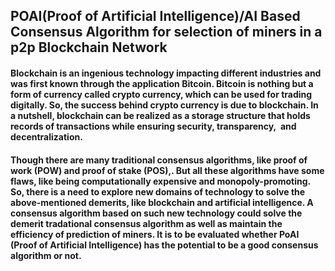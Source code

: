 ## POAI(Proof of Artificial Intelligence)/AI Based Consensus Algorithm for selection of miners in a p2p Blockchain Network

#### Blockchain is an ingenious technology impacting different industries and was first known through the application Bitcoin. Bitcoin is nothing but a form of currency called crypto currency, which can be used for trading digitally. So, the success behind crypto currency is due to blockchain. In a nutshell, blockchain can be realized as a storage structure that holds records of transactions while ensuring security, transparency,  and decentralization.
#### Though there are many traditional consensus algorithms, like proof of work (POW) and proof of stake (POS),. But all these algorithms have some flaws, like being computationally expensive and monopoly-promoting. So, there is a need to explore new domains of technology to solve the above-mentioned demerits, like blockchain and artificial intelligence. A consensus algorithm based on such new technology could solve the demerit tradational consensus algorithm as well as maintain the efficiency of prediction of miners. It is to be evaluated whether PoAI (Proof of Artificial Intelligence) has the potential to be a good consensus algorithm or not.
 
